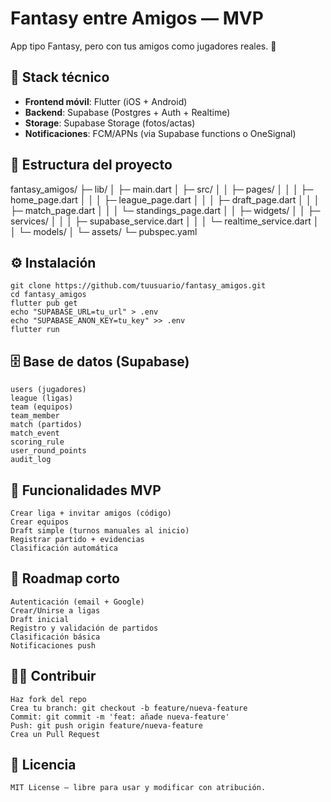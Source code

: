 # Fantasy entre Amigos — MVP

App tipo Fantasy, pero con tus amigos como jugadores reales. 🎉

## 🚀 Stack técnico
- **Frontend móvil**: Flutter (iOS + Android)
- **Backend**: Supabase (Postgres + Auth + Realtime)
- **Storage**: Supabase Storage (fotos/actas)
- **Notificaciones**: FCM/APNs (via Supabase functions o OneSignal)

## 📂 Estructura del proyecto
fantasy_amigos/
├─ lib/
│  ├─ main.dart
│  ├─ src/
│  │  ├─ pages/
│  │  │  ├─ home_page.dart
│  │  │  ├─ league_page.dart
│  │  │  ├─ draft_page.dart
│  │  │  ├─ match_page.dart
│  │  │  └─ standings_page.dart
│  │  ├─ widgets/
│  │  ├─ services/
│  │  │  ├─ supabase_service.dart
│  │  │  └─ realtime_service.dart
│  │  └─ models/
│  └─ assets/
└─ pubspec.yaml

## ⚙️ Instalación
```
git clone https://github.com/tuusuario/fantasy_amigos.git
cd fantasy_amigos
flutter pub get
echo "SUPABASE_URL=tu_url" > .env
echo "SUPABASE_ANON_KEY=tu_key" >> .env
flutter run
```

## 🗄️ Base de datos (Supabase)
```
users (jugadores)
league (ligas)
team (equipos)
team_member
match (partidos)
match_event
scoring_rule
user_round_points
audit_log
```

## 🔑 Funcionalidades MVP
```
Crear liga + invitar amigos (código)
Crear equipos
Draft simple (turnos manuales al inicio)
Registrar partido + evidencias
Clasificación automática
```

## 📌 Roadmap corto
```
Autenticación (email + Google)
Crear/Unirse a ligas
Draft inicial
Registro y validación de partidos
Clasificación básica
Notificaciones push
```

## 👨‍💻 Contribuir
```
Haz fork del repo
Crea tu branch: git checkout -b feature/nueva-feature
Commit: git commit -m 'feat: añade nueva-feature'
Push: git push origin feature/nueva-feature
Crea un Pull Request
```

## 📜 Licencia
```
MIT License — libre para usar y modificar con atribución.
```

